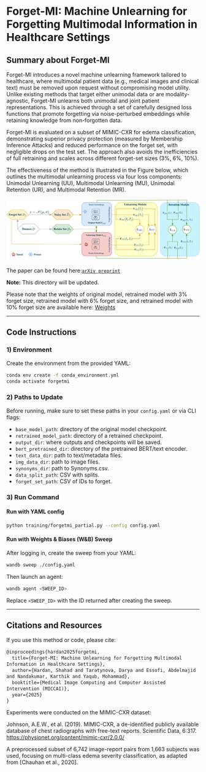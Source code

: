 # Forget-MI: Machine Unlearning for Forgetting Multimodal Information in Healthcare Settings

## Summary about Forget-MI 

Forget-MI introduces a novel machine unlearning framework tailored to healthcare, where multimodal patient data (e.g., medical images and clinical text) must be removed upon request without compromising model utility. Unlike existing methods that target either unimodal data or are modality-agnostic, Forget-MI unlearns both unimodal and joint patient representations. This is achieved through a set of carefully designed loss functions that promote forgetting via noise-perturbed embeddings while retaining knowledge from non-forgotten data.

Forget-MI is evaluated on a subset of MIMIC-CXR for edema classification, demonstrating superior privacy protection (measured by Membership Inference Attacks) and reduced performance on the forget set, with negligible drops on the test set. The approach also avoids the inefficiencies of full retraining and scales across different forget-set sizes (3%, 6%, 10%).

The effectiveness of the method is illustrated in the Figure below, which outlines the multimodal unlearning process via four loss components: Unimodal Unlearning (UU), Multimodal Unlearning (MU), Unimodal Retention (UR), and Multimodal Retention (MR).

 <p align="center">
  <img src="forgetmi-Technical.png">
  </p>

The paper can be found here:[`arXiv preprint`](https://arxiv.org/abs/2506.23145v1) 

**Note:** This directory will be updated.

Please note that the weights of original model, retrained model with 3% forget size, retrained model with 6% forget size, and retrained model with 10% forget size are available here: [Weights](https://drive.google.com/drive/folders/15_3n6_fqDHVrgJLduWddzoT4wXwkGViQ?usp=sharing )

------- 

## Code Instructions

### 1) Environment
Create the environment from the provided YAML:
```bash
conda env create -f conda_environment.yml
conda activate forgetmi
````

### 2) Paths to Update

Before running, make sure to set these paths in your `config.yaml` or via CLI flags:

* `base_model_path`: directory of the original model checkpoint.
* `retrained_model_path`: directory of a retrained checkpoint.
* `output_dir`: where outputs and checkpoints will be saved.
* `bert_pretrained_dir`: directory of the pretrained BERT/text encoder.
* `text_data_dir`: path to text/metadata files.
* `img_data_dir`: path to image files.
* `synonyms_dir`: path to Synonyms.csv.
* `data_split_path`: CSV with splits.
* `forget_set_path`: CSV of IDs to forget.

### 3) Run Command

#### Run with YAML config
```bash
python training/forgetmi_partial.py --config config.yaml
````

#### Run with Weights & Biases (W\&B) Sweep

After logging in, create the sweep from your YAML:

```bash
wandb sweep ./config.yaml
```

Then launch an agent:

```bash
wandb agent <SWEEP_ID>
```

Replace `<SWEEP_ID>` with the ID returned after creating the sweep.

<!--


### 4) Key Hyperparameters

* `--noise_mean`: mean of the Gaussian noise distribution.
* `--noise_std`: standard deviation of the Gaussian noise distribution.
* `--alpha`: weight for the main task loss.
* `--beta`: weight for the forgetting loss on the forget set.
* `--theta`: weight for the retention loss on the retain set.
* `--gamma`: weight for the regularization or consistency loss.
 -->

--------

## Citations and Resources

If you use this method or code, please cite:

```
@inproceedings{hardan2025forgetmi,
  title={Forget-MI: Machine Unlearning for Forgetting Multimodal Information in Healthcare Settings},
  author={Hardan, Shahad and Taratynova, Darya and Essofi, Abdelmajid and Nandakumar, Karthik and Yaqub, Mohammad},
  booktitle={Medical Image Computing and Computer Assisted Intervention (MICCAI)},
  year={2025}
}
```

Experiments were conducted on the MIMIC-CXR dataset:

Johnson, A.E.W., et al. (2019). MIMIC-CXR, a de-identified publicly available database of chest radiographs with free-text reports. Scientific Data, 6:317.
https://physionet.org/content/mimic-cxr/2.0.0/

A preprocessed subset of 6,742 image-report pairs from 1,663 subjects was used, focusing on multi-class edema severity classification, as adapted from [Chauhan et al., 2020].
